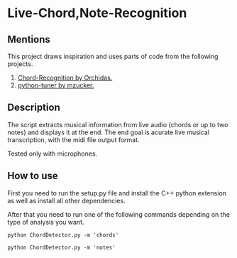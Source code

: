 # Live-Chord,Note-Recognition

<h2>Mentions</h2>

This project draws inspiration and uses parts of code from the following projects.

<ol>
<li>
  <a href = https://github.com/orchidas/Chord-Recognition>Chord-Recognition by Orchidas.</a>
</li>
<li>
  <a href = https://github.com/mzucker/python-tuner>python-tuner by mzucker.</a>
</li>
</ol>

<h2>Description</h2>
The script extracts musical information from live audio (chords or up to two notes) and displays it at the end.
The end goal is acurate live musical transcription, with the midi file output format.

Tested only with microphones.

<h2>How to use</h2>

First you need to run the setup.py file and install the C++ python extension as well as install all other dependencies.

After that you need to run one of the following commands depending on the type of analysis you want.

```
python ChordDetector.py -m 'chords'
```

```
python ChordDetector.py -m 'notes'
```
